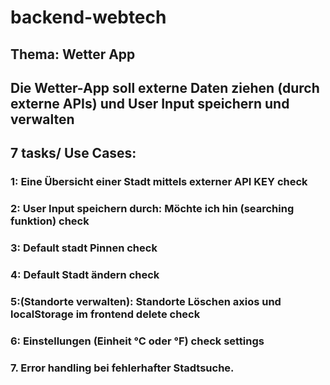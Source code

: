 # backend-webtech
## Thema: Wetter App
## Die Wetter-App soll externe Daten ziehen (durch externe APIs) und User Input speichern und verwalten
## 7 tasks/ Use Cases: 
### 1: Eine Übersicht einer Stadt mittels externer API KEY check
### 2: User Input speichern durch: Möchte ich hin (searching funktion) check
### 3: Default stadt Pinnen check
### 4: Default Stadt ändern check
### 5:(Standorte verwalten): Standorte Löschen axios und localStorage im frontend delete check
### 6: Einstellungen (Einheit °C oder °F) check settings
### 7. Error handling bei fehlerhafter Stadtsuche.
